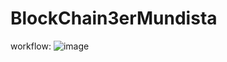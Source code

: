 # BlockChain3erMundista
 
 workflow:
![image](https://user-images.githubusercontent.com/7683962/113224131-195de900-9261-11eb-8608-b1d85424e0ce.png)

